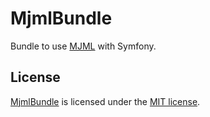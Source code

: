 # MjmlBundle

Bundle to use [MJML](https://mjml.io/) with Symfony.

## License

[MjmlBundle](https://github.com/notFloran/MjmlBundle) is licensed under the [MIT license](LICENSE).